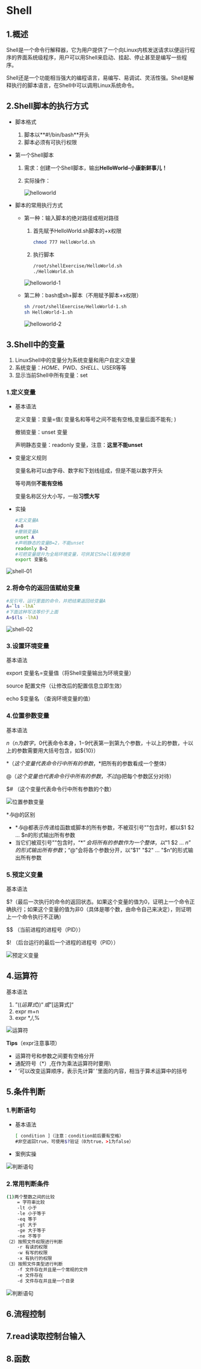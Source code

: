 # Shell

## 1.概述

Shell是一个命令行解释器，它为用户提供了一个向Linux内核发送请求以便运行程序的界面系统级程序，用户可以用Shell来启动、挂起、停止甚至是编写一些程序。

Shell还是一个功能相当强大的编程语言，易编写、易调试、灵活性强。Shell是解释执行的脚本语言，在Shell中可以调用Linux系统命令。

## 2.Shell脚本的执行方式

- 脚本格式

  1. 脚本以**#!/bin/bash**开头
  2. 脚本必须有可执行权限

- 第一个Shell脚本

  1. 需求：创建一个Shell脚本，输出**HelloWorld-小康新鲜事儿！**

  2. 实际操作：

     ![helloworld](helloworld.gif)

- 脚本的常用执行方式

  - 第一种：输入脚本的绝对路径或相对路径

    1. 首先赋予HelloWorld.sh脚本的+x权限

       ```bash
       chmod 777 HelloWorld.sh
       ```

    2. 执行脚本

       ```bash
       /root/shellExercise/HelloWorld.sh
       ./HelloWorld.sh
       ```

    ![helloworld-1](helloworld-1.gif)

  - 第二种：bash或sh+脚本（不用赋予脚本+x权限）

    ```bash
    sh /root/shellExercise/HelloWorld-1.sh
    sh HelloWorld-1.sh
    ```

    ![helloworld-2](helloworld-2.gif)

## 3.Shell中的变量

1. LinuxShell中的变量分为系统变量和用户自定义变量
2. 系统变量：$HOME、$PWD、$SHELL、$USER等等
3. 显示当前Shell中所有变量：set

### 1.定义变量

- 基本语法

  定义变量：变量=值( 变量名和等号之间不能有空格,变量后面不能有; )

  撤销变量：unset 变量

  声明静态变量：readonly 变量，注意：**这里不能unset**

- 变量定义规则

  变量名称可以由字母、数字和下划线组成，但是不能以数字开头

  等号两侧**不能有空格**

  变量名称区分大小写，一般**习惯大写**

- 实操

  ```bash
  #定义变量A
  A=8
  #撤销变量A
  unset A
  #声明静态的变量B=2，不能unset
  readonly B=2
  #可把变量提升为全局环境变量，可供其它Shell程序使用
  export 变量名
  ```

![shell-01](shell-01.gif)

### 2.将命令的返回值赋给变量

```bash
#反引号，运行里面的命令，并把结果返回给变量A
A=`ls -lhA`
#下面这种写法等价于上面
A=$(ls -lhA)
```

![shell-02](shell-02.gif)

### 3.设置环境变量

基本语法

export 变量名=变量值（将Shell变量输出为环境变量）

source 配置文件（让修改后的配置信息立即生效）

echo $变量名 （查询环境变量的值）

### 4.位置参数变量

基本语法

$n （n为数字，$0代表命令本身，$1-$9代表第一到第九个参数，十以上的参数，十以上的参数需要用大括号包含，如${10}）

$* （这个变量代表命令行中所有的参数，$*把所有的参数看成一个整体）

$@ （这个变量也代表命令行中所有的参数，不过$@把每个参数区分对待）

$# （这个变量代表命令行中所有参数的个数）

![位置参数变量](shell-position.gif)

$*与$@的区别

- $*与$@都表示传递给函数或脚本的所有参数，不被双引号""包含时，都以$1 $2 ... $n的形式输出所有参数
- 当它们被双引号""包含时，“$*”会将所有的参数作为一个整体，以“$1 $2 ... $n”的形式输出所有参数；“$@”会将各个参数分开，以”$1" "$2" ... "$n“的形式输出所有参数

### 5.预定义变量

基本语法

$?（最后一次执行的命令的返回状态。如果这个变量的值为0，证明上一个命令正确执行；如果这个变量的值为非0（具体是哪个数，由命令自己来决定），则证明上一个命令执行不正确）

$$ （当前进程的进程号（PID））

$! （后台运行的最后一个进程的进程号（PID））

![预定义变量](shell-prepared.gif)

## 4.运算符

基本语法

1. ”$((运算式))“或”$[运算式]“
2. expr m+n
3. expr \*,/,%

![运算符](shell-calculate.gif)

**Tips**（expr注意事项）

-  运算符号和参数之间要有空格分开 
-  通配符号（*）,在作为乘法运算符时要用\ 
-  ’ ‘可以改变运算顺序，表示先计算’ '里面的内容，相当于算术运算中的括号 

## 5.条件判断

### 1.判断语句

- 基本语法

  ```bash
  [ condition ]（注意：condition前后要有空格）
  #非空返回true，可使用$?验证（0为true，>1为false）
  ```

- 案例实操

![判断语句](shell-judge.gif)

### 2.常用判断条件

```bash
(1)两个整数之间的比较
    = 字符串比较
    -lt 小于
    -le 小于等于
    -eq 等于
    -gt 大于
    -ge 大于等于
    -ne 不等于
（2）按照文件权限进行判断
    -r 有读的权限
    -w 有写的权限
    -x 有执行的权限
（3）按照文件类型进行判断
    -f 文件存在并且是一个常规的文件
    -e 文件存在
    -d 文件存在并且是一个目录
```

![判断语句](shell-judge-1.gif)

## 6.流程控制



## 7.read读取控制台输入



## 8.函数

